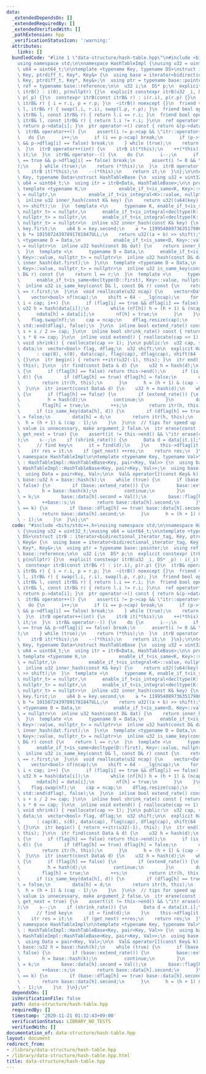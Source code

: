 ```yaml
---
data:
  _extendedDependsOn: []
  _extendedRequiredBy: []
  _extendedVerifiedWith: []
  _pathExtension: hpp
  _verificationStatusIcon: ':warning:'
  attributes:
    links: []
  bundledCode: "#line 1 \"data-structure/hash-table.hpp\"\n#include <bits/stdc++.h>\n\
    using namespace std;\n\nnamespace HashTableImpl {\nusing u32 = uint32_t;\nusing\
    \ u64 = uint64_t;\n\ntemplate <typename Key, typename DS>\nstruct itrB : iterator<bidirectional_iterator_tag,\
    \ Key, ptrdiff_t, Key*, Key&> {\n  using base = iterator<bidirectional_iterator_tag,\
    \ Key, ptrdiff_t, Key*, Key&>;\n  using ptr = typename base::pointer;\n  using\
    \ ref = typename base::reference;\n\n  u32 i;\n  DS* p;\n  explicit constexpr\
    \ itrB() : i(0), p(nullptr) {}\n  explicit constexpr itrB(u32 _i, DS* _p) : i(_i),\
    \ p(_p) {}\n  constexpr itrB(const itrB& r) : i(r.i), p(r.p) {}\n  itrB& operator=(const\
    \ itrB& r) { i = r.i, p = r.p; }\n  ~itrB() noexcept {}\n  friend void swap(itrB&\
    \ l, itrB& r) { swap(l.i, r.i), swap(l.p, r.p); }\n  friend bool operator==(const\
    \ itrB& l, const itrB& r) { return l.i == r.i; }\n  friend bool operator!=(const\
    \ itrB& l, const itrB& r) { return l.i != r.i; }\n\n  ref operator*() const {\
    \ return p->data[i]; }\n  ptr operator->() const { return &(p->data[i]); }\n\n\
    \  itrB& operator++() {\n    assert(i != p->cap && \"itr::operator++()\");\n \
    \   do {\n      i++;\n      if (i == p->cap) break;\n      if (p->flag[i] == true\
    \ && p->dflag[i] == false) break;\n    } while (true);\n    return (*this);\n\
    \  }\n  itrB operator++(int) {\n    itrB it(*this);\n    ++(*this);\n    return\
    \ it;\n  }\n  itrB& operator--() {\n    do {\n      i--;\n      if (p->flag[i]\
    \ == true && p->dflag[i] == false) break;\n      assert(i != 0 && \"itr::operator--()\"\
    );\n    } while (true);\n    return (*this);\n  }\n  itrB operator--(int) {\n\
    \    itrB it(*this);\n    --(*this);\n    return it;\n  }\n};\n\ntemplate <typename\
    \ Key, typename Data>\nstruct HashTableBase {\n  using u32 = uint32_t;\n  using\
    \ u64 = uint64_t;\n  using itr = itrB<Data, HashTableBase>;\n\n protected:\n \
    \ template <typename K,\n            enable_if_t<is_same<K, Key>::value, nullptr_t>\
    \ = nullptr,\n            enable_if_t<is_integral<K>::value, nullptr_t> = nullptr>\n\
    \  inline u32 inner_hash(const K& key) {\n    return u32((u64(key) * 11995408973635179863ULL)\
    \ >> shift);\n  }\n  template <\n      typename K, enable_if_t<is_same<K, Key>::value,\
    \ nullptr_t> = nullptr,\n      enable_if_t<is_integral<decltype(K::first)>::value,\
    \ nullptr_t> = nullptr,\n      enable_if_t<is_integral<decltype(K::second)>::value,\
    \ nullptr_t> = nullptr>\n  inline u32 inner_hash(const K& key) {\n    u64 a =\
    \ key.first;\n    u64 b = key.second;\n    a *= 11995408973635179863ULL;\n   \
    \ b *= 10150724397891781847ULL;\n    return u32((a + b) >> shift);\n  }\n  template\
    \ <typename D = Data,\n            enable_if_t<is_same<D, Key>::value, nullptr_t>\
    \ = nullptr>\n  inline u32 hash(const D& dat) {\n    return inner_hash(dat);\n\
    \  }\n  template <\n      typename D = Data,\n      enable_if_t<is_same<decltype(D::first),\
    \ Key>::value, nullptr_t> = nullptr>\n  inline u32 hash(const D& dat) {\n    return\
    \ inner_hash(dat.first);\n  }\n\n  template <typename D = Data,\n            enable_if_t<is_same<D,\
    \ Key>::value, nullptr_t> = nullptr>\n  inline u32 is_same_key(const D& l, const\
    \ D& r) const {\n    return l == r;\n  }\n  template <\n      typename D = Data,\n\
    \      enable_if_t<is_same<decltype(D::first), Key>::value, nullptr_t> = nullptr>\n\
    \  inline u32 is_same_key(const D& l, const D& r) const {\n    return l.first\
    \ == r.first;\n  }\n\n  void reallocate(u32 ncap) {\n    vector<Data> ndata(ncap);\n\
    \    vector<bool> nf(ncap);\n    shift = 64 - __lg(ncap);\n    for (u32 i = 0;\
    \ i < cap; i++) {\n      if (flag[i] == true && dflag[i] == false) {\n       \
    \ u32 h = hash(data[i]);\n        while (nf[h]) h = (h + 1) & (ncap - 1);\n  \
    \      ndata[h] = data[i];\n        nf[h] = true;\n      }\n    }\n    data.swap(ndata);\n\
    \    flag.swap(nf);\n    cap = ncap;\n    dflag.resize(cap);\n    fill(std::begin(dflag),\
    \ std::end(dflag), false);\n  }\n\n  inline bool extend_rate() const { return\
    \ s + s / 2 >= cap; }\n\n  inline bool shrink_rate() const { return 8 < cap &&\
    \ s * 6 <= cap; }\n\n  inline void extend() { reallocate(cap << 1); }\n\n  inline\
    \ void shrink() { reallocate(cap >> 1); }\n\n public:\n  u32 cap, s;\n  vector<Data>\
    \ data;\n  vector<bool> flag, dflag;\n  u32 shift;\n\n  explicit HashTableBase()\n\
    \      : cap(8), s(0), data(cap), flag(cap), dflag(cap), shift(64 - __lg(cap))\
    \ {}\n\n  itr begin() { return ++itr(u32(-1), this); }\n  itr end() { return itr(this->cap,\
    \ this); }\n\n  itr find(const Data & d) {\n    u32 h = hash(d);\n    while (true)\
    \ {\n      if (flag[h] == false) return this->end();\n      if (is_same_key(data[h],\
    \ d)) {\n        if (dflag[h] == true) dflag[h] = false;\n        data[h] = d;\n\
    \        return itr(h, this);\n      }\n      h = (h + 1) & (cap - 1);\n    }\n\
    \  }\n\n  itr insert(const Data& d) {\n    u32 h = hash(d);\n    while (true)\
    \ {\n      if (flag[h] == false) {\n        if (extend_rate()) {\n          extend();\n\
    \          h = hash(d);\n          continue;\n        }\n        data[h] = d;\n\
    \        flag[h] = true;\n        ++s;\n        return itr(h, this);\n      }\n\
    \      if (is_same_key(data[h], d)) {\n        if (dflag[h] == true) dflag[h]\
    \ = false;\n        data[h] = d;\n        return itr(h, this);\n      }\n    \
    \  h = (h + 1) & (cap - 1);\n    }\n  }\n\n  // tips for speed up :\n  // if return\
    \ value is unnecessary, make argument_2 false.\n  itr erase(const itr& it, bool\
    \ get_next = true) {\n    assert(it != this->end() && \"itr erase(const itr& it)\"\
    );\n    s--;\n    if (shrink_rate()) {\n      Data d = data[it.i];\n      shrink();\n\
    \      // find key\n      it = find(d);\n    }\n    this->dflag[it.i] = true;\n\
    \    itr res = it;\n    if (get_next) ++res;\n    return res;\n  }\n};\n\n}  //\
    \ namespace HashTableImpl\n\ntemplate <typename Key, typename Val>\nstruct HashMap\
    \ : HashTableImpl::HashTableBase<Key, pair<Key, Val>> {\n  using base = typename\
    \ HashTableImpl::HashTableBase<Key, pair<Key, Val>>;\n  using base::HashTableBase;\n\
    \  using Data = pair<Key, Val>;\n\n  Val& operator[](const Key& k) {\n    typename\
    \ base::u32 h = base::hash(k);\n    while (true) {\n      if (base::flag[h] ==\
    \ false) {\n        if (base::extend_rate()) {\n          base::extend();\n  \
    \        h = base::hash(k);\n          continue;\n        }\n        base::data[h].first\
    \ = k;\n        base::data[h].second = Val();\n        base::flag[h] = true;\n\
    \        ++base::s;\n        return base::data[h].second;\n      }\n      if (base::data[h].first\
    \ == k) {\n        if (base::dflag[h] == true) base::data[h].second = Val();\n\
    \        return base::data[h].second;\n      }\n      h = (h + 1) & (base::cap\
    \ - 1);\n    }\n  }\n};\n"
  code: "#include <bits/stdc++.h>\nusing namespace std;\n\nnamespace HashTableImpl\
    \ {\nusing u32 = uint32_t;\nusing u64 = uint64_t;\n\ntemplate <typename Key, typename\
    \ DS>\nstruct itrB : iterator<bidirectional_iterator_tag, Key, ptrdiff_t, Key*,\
    \ Key&> {\n  using base = iterator<bidirectional_iterator_tag, Key, ptrdiff_t,\
    \ Key*, Key&>;\n  using ptr = typename base::pointer;\n  using ref = typename\
    \ base::reference;\n\n  u32 i;\n  DS* p;\n  explicit constexpr itrB() : i(0),\
    \ p(nullptr) {}\n  explicit constexpr itrB(u32 _i, DS* _p) : i(_i), p(_p) {}\n\
    \  constexpr itrB(const itrB& r) : i(r.i), p(r.p) {}\n  itrB& operator=(const\
    \ itrB& r) { i = r.i, p = r.p; }\n  ~itrB() noexcept {}\n  friend void swap(itrB&\
    \ l, itrB& r) { swap(l.i, r.i), swap(l.p, r.p); }\n  friend bool operator==(const\
    \ itrB& l, const itrB& r) { return l.i == r.i; }\n  friend bool operator!=(const\
    \ itrB& l, const itrB& r) { return l.i != r.i; }\n\n  ref operator*() const {\
    \ return p->data[i]; }\n  ptr operator->() const { return &(p->data[i]); }\n\n\
    \  itrB& operator++() {\n    assert(i != p->cap && \"itr::operator++()\");\n \
    \   do {\n      i++;\n      if (i == p->cap) break;\n      if (p->flag[i] == true\
    \ && p->dflag[i] == false) break;\n    } while (true);\n    return (*this);\n\
    \  }\n  itrB operator++(int) {\n    itrB it(*this);\n    ++(*this);\n    return\
    \ it;\n  }\n  itrB& operator--() {\n    do {\n      i--;\n      if (p->flag[i]\
    \ == true && p->dflag[i] == false) break;\n      assert(i != 0 && \"itr::operator--()\"\
    );\n    } while (true);\n    return (*this);\n  }\n  itrB operator--(int) {\n\
    \    itrB it(*this);\n    --(*this);\n    return it;\n  }\n};\n\ntemplate <typename\
    \ Key, typename Data>\nstruct HashTableBase {\n  using u32 = uint32_t;\n  using\
    \ u64 = uint64_t;\n  using itr = itrB<Data, HashTableBase>;\n\n protected:\n \
    \ template <typename K,\n            enable_if_t<is_same<K, Key>::value, nullptr_t>\
    \ = nullptr,\n            enable_if_t<is_integral<K>::value, nullptr_t> = nullptr>\n\
    \  inline u32 inner_hash(const K& key) {\n    return u32((u64(key) * 11995408973635179863ULL)\
    \ >> shift);\n  }\n  template <\n      typename K, enable_if_t<is_same<K, Key>::value,\
    \ nullptr_t> = nullptr,\n      enable_if_t<is_integral<decltype(K::first)>::value,\
    \ nullptr_t> = nullptr,\n      enable_if_t<is_integral<decltype(K::second)>::value,\
    \ nullptr_t> = nullptr>\n  inline u32 inner_hash(const K& key) {\n    u64 a =\
    \ key.first;\n    u64 b = key.second;\n    a *= 11995408973635179863ULL;\n   \
    \ b *= 10150724397891781847ULL;\n    return u32((a + b) >> shift);\n  }\n  template\
    \ <typename D = Data,\n            enable_if_t<is_same<D, Key>::value, nullptr_t>\
    \ = nullptr>\n  inline u32 hash(const D& dat) {\n    return inner_hash(dat);\n\
    \  }\n  template <\n      typename D = Data,\n      enable_if_t<is_same<decltype(D::first),\
    \ Key>::value, nullptr_t> = nullptr>\n  inline u32 hash(const D& dat) {\n    return\
    \ inner_hash(dat.first);\n  }\n\n  template <typename D = Data,\n            enable_if_t<is_same<D,\
    \ Key>::value, nullptr_t> = nullptr>\n  inline u32 is_same_key(const D& l, const\
    \ D& r) const {\n    return l == r;\n  }\n  template <\n      typename D = Data,\n\
    \      enable_if_t<is_same<decltype(D::first), Key>::value, nullptr_t> = nullptr>\n\
    \  inline u32 is_same_key(const D& l, const D& r) const {\n    return l.first\
    \ == r.first;\n  }\n\n  void reallocate(u32 ncap) {\n    vector<Data> ndata(ncap);\n\
    \    vector<bool> nf(ncap);\n    shift = 64 - __lg(ncap);\n    for (u32 i = 0;\
    \ i < cap; i++) {\n      if (flag[i] == true && dflag[i] == false) {\n       \
    \ u32 h = hash(data[i]);\n        while (nf[h]) h = (h + 1) & (ncap - 1);\n  \
    \      ndata[h] = data[i];\n        nf[h] = true;\n      }\n    }\n    data.swap(ndata);\n\
    \    flag.swap(nf);\n    cap = ncap;\n    dflag.resize(cap);\n    fill(std::begin(dflag),\
    \ std::end(dflag), false);\n  }\n\n  inline bool extend_rate() const { return\
    \ s + s / 2 >= cap; }\n\n  inline bool shrink_rate() const { return 8 < cap &&\
    \ s * 6 <= cap; }\n\n  inline void extend() { reallocate(cap << 1); }\n\n  inline\
    \ void shrink() { reallocate(cap >> 1); }\n\n public:\n  u32 cap, s;\n  vector<Data>\
    \ data;\n  vector<bool> flag, dflag;\n  u32 shift;\n\n  explicit HashTableBase()\n\
    \      : cap(8), s(0), data(cap), flag(cap), dflag(cap), shift(64 - __lg(cap))\
    \ {}\n\n  itr begin() { return ++itr(u32(-1), this); }\n  itr end() { return itr(this->cap,\
    \ this); }\n\n  itr find(const Data & d) {\n    u32 h = hash(d);\n    while (true)\
    \ {\n      if (flag[h] == false) return this->end();\n      if (is_same_key(data[h],\
    \ d)) {\n        if (dflag[h] == true) dflag[h] = false;\n        data[h] = d;\n\
    \        return itr(h, this);\n      }\n      h = (h + 1) & (cap - 1);\n    }\n\
    \  }\n\n  itr insert(const Data& d) {\n    u32 h = hash(d);\n    while (true)\
    \ {\n      if (flag[h] == false) {\n        if (extend_rate()) {\n          extend();\n\
    \          h = hash(d);\n          continue;\n        }\n        data[h] = d;\n\
    \        flag[h] = true;\n        ++s;\n        return itr(h, this);\n      }\n\
    \      if (is_same_key(data[h], d)) {\n        if (dflag[h] == true) dflag[h]\
    \ = false;\n        data[h] = d;\n        return itr(h, this);\n      }\n    \
    \  h = (h + 1) & (cap - 1);\n    }\n  }\n\n  // tips for speed up :\n  // if return\
    \ value is unnecessary, make argument_2 false.\n  itr erase(const itr& it, bool\
    \ get_next = true) {\n    assert(it != this->end() && \"itr erase(const itr& it)\"\
    );\n    s--;\n    if (shrink_rate()) {\n      Data d = data[it.i];\n      shrink();\n\
    \      // find key\n      it = find(d);\n    }\n    this->dflag[it.i] = true;\n\
    \    itr res = it;\n    if (get_next) ++res;\n    return res;\n  }\n};\n\n}  //\
    \ namespace HashTableImpl\n\ntemplate <typename Key, typename Val>\nstruct HashMap\
    \ : HashTableImpl::HashTableBase<Key, pair<Key, Val>> {\n  using base = typename\
    \ HashTableImpl::HashTableBase<Key, pair<Key, Val>>;\n  using base::HashTableBase;\n\
    \  using Data = pair<Key, Val>;\n\n  Val& operator[](const Key& k) {\n    typename\
    \ base::u32 h = base::hash(k);\n    while (true) {\n      if (base::flag[h] ==\
    \ false) {\n        if (base::extend_rate()) {\n          base::extend();\n  \
    \        h = base::hash(k);\n          continue;\n        }\n        base::data[h].first\
    \ = k;\n        base::data[h].second = Val();\n        base::flag[h] = true;\n\
    \        ++base::s;\n        return base::data[h].second;\n      }\n      if (base::data[h].first\
    \ == k) {\n        if (base::dflag[h] == true) base::data[h].second = Val();\n\
    \        return base::data[h].second;\n      }\n      h = (h + 1) & (base::cap\
    \ - 1);\n    }\n  }\n};\n"
  dependsOn: []
  isVerificationFile: false
  path: data-structure/hash-table.hpp
  requiredBy: []
  timestamp: '2020-11-21 01:32:43+09:00'
  verificationStatus: LIBRARY_NO_TESTS
  verifiedWith: []
documentation_of: data-structure/hash-table.hpp
layout: document
redirect_from:
- /library/data-structure/hash-table.hpp
- /library/data-structure/hash-table.hpp.html
title: data-structure/hash-table.hpp
---
```

